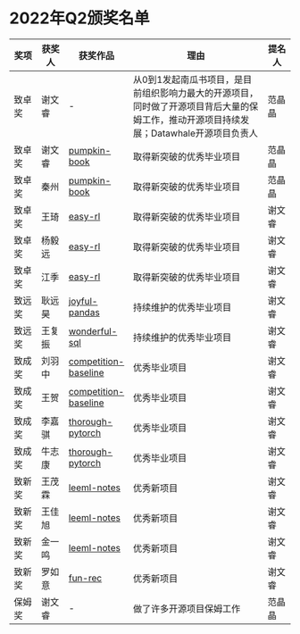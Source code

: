 <style>
table th:first-of-type {
    width: 10%;
}
table th:nth-of-type(2) {
    width: 10%;
}
table th:nth-of-type(3) {
    width: 20%;
}
table th:nth-of-type(4) {
    width: 50%;
}
table th:nth-of-type(5) {
    width: 10%;
}
</style>
# 2022年Q2颁奖名单
| 奖项 | 获奖人 | 获奖作品 | 理由 | 提名人 |
| ---- | ---- | ---- | ---- | ---- |
| 致卓奖 | 谢文睿 | - | 从0到1发起南瓜书项目，是目前组织影响力最大的开源项目，同时做了开源项目背后大量的保姆工作，推动开源项目持续发展；Datawhale开源项目负责人 | 范晶晶 |
| 致卓奖 | 谢文睿 | [pumpkin-book](https://github.com/datawhalechina/pumpkin-book) | 取得新突破的优秀毕业项目 | 范晶晶 |
| 致卓奖 | 秦州 | [pumpkin-book](https://github.com/datawhalechina/pumpkin-book) | 取得新突破的优秀毕业项目 | 范晶晶 |
| 致卓奖 | 王琦 | [easy-rl](https://github.com/datawhalechina/easy-rl) | 取得新突破的优秀毕业项目 | 谢文睿 |
| 致卓奖 | 杨毅远 | [easy-rl](https://github.com/datawhalechina/easy-rl) | 取得新突破的优秀毕业项目 | 谢文睿 |
| 致卓奖 | 江季 | [easy-rl](https://github.com/datawhalechina/easy-rl) | 取得新突破的优秀毕业项目 | 谢文睿 |
| 致远奖 | 耿远昊 | [joyful-pandas](https://github.com/datawhalechina/joyful-pandas) | 持续维护的优秀毕业项目 | 谢文睿 |
| 致远奖 | 王复振 | [wonderful-sql](https://github.com/datawhalechina/wonderful-sql) | 持续维护的优秀毕业项目 | 谢文睿 |
| 致成奖 | 刘羽中 | [competition-baseline](https://github.com/datawhalechina/competition-baseline) | 优秀毕业项目 | 谢文睿 |
| 致成奖 | 王贺 | [competition-baseline](https://github.com/datawhalechina/competition-baseline) | 优秀毕业项目 | 谢文睿 |
| 致成奖 | 李嘉骐 | [thorough-pytorch](https://github.com/datawhalechina/thorough-pytorch) | 优秀毕业项目 | 谢文睿 |
| 致成奖 | 牛志康 | [thorough-pytorch](https://github.com/datawhalechina/thorough-pytorch) | 优秀毕业项目 | 谢文睿 |
| 致新奖 | 王茂霖 | [leeml-notes](https://github.com/datawhalechina/leeml-notes) | 优秀新项目 | 谢文睿 |
| 致新奖 | 王佳旭 | [leeml-notes](https://github.com/datawhalechina/leeml-notes) | 优秀新项目 | 谢文睿 |
| 致新奖 | 金一鸣 | [leeml-notes](https://github.com/datawhalechina/leeml-notes) | 优秀新项目 | 谢文睿 |
| 致新奖 | 罗如意 | [fun-rec](https://github.com/datawhalechina/fun-rec) | 优秀新项目 | 谢文睿 |
| 保姆奖 | 谢文睿 | - | 做了许多开源项目保姆工作 | 范晶晶 |
